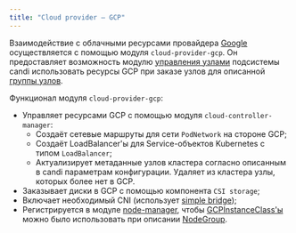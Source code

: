 ```yaml
---
title: "Сloud provider — GCP"
---
```


Взаимодействие с облачными ресурсами провайдера [Google](https://cloud.google.com/) осуществляется с помощью модуля `cloud-provider-gcp`. Он предоставляет возможность модулю [управления узлами](../../modules/040-node-manager/) подсистемы candi использовать ресурсы GCP при заказе узлов для описанной [группы узлов](../../modules/040-node-manager/cr.html#nodegroup).

Функционал модуля `cloud-provider-gcp`:
- Управляет ресурсами GCP с помощью модуля `cloud-controller-manager`:
    * Создаёт сетевые маршруты для сети `PodNetwork` на стороне GCP;
    * Создаёт LoadBalancer'ы для Service-объектов Kubernetes с типом `LoadBalancer`;
    * Актуализирует метаданные узлов кластера согласно описанным в candi параметрам конфигурации. Удаляет из кластера узлы, которых более нет в GCP.
- Заказывает диски в GCP с помощью компонента `CSI storage`;
- Включает необходимый CNI (использует [simple bridge](../../modules/035-cni-simple-bridge/));
- Регистрируется в модуле [node-manager](../../modules/040-node-manager/), чтобы [GCPInstanceClass'ы](cr.html#gcpinstanceclass) можно было использовать при описании [NodeGroup](../../modules/040-node-manager/cr.html#nodegroup).
